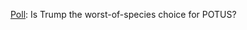 <a href="https://twitter.com/davewiner/status/1271950380570685442">Poll</a>: Is Trump the worst-of-species choice for POTUS?
